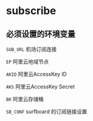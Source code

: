 # subscribe

## 必须设置的环境变量

`SUB_URL` 机场订阅连接

`EP` 阿里云地域节点

`AKID` 阿里云AccessKey ID

`AKS` 阿里云AccessKey Secret

`BK` 阿里云存储桶

`SB_CONF` surfboard 的订阅链接设置
